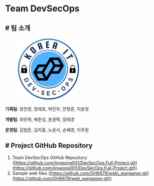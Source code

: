 # Team DevSecOps

## # 팀 소개

<div align="left" data-full-width="false"><figure><img src=".gitbook/assets/WaterMark.JPG" alt=""><figcaption></figcaption></figure></div>

**기획팀**: 장진영, 정재호, 박진우, 안정훈, 지윤정

**개발팀**: 최민재, 배준성, 윤광혁, 장태경

**운영팀**: 김범준, 김지홍, 노윤서, 손혜영, 이주원



## # Project GitHub Repository

1. Team DevSecOps GitHub Repository ([https://github.com/jinyeong001/DevSecOps.Full-Project.git](https://github.com/jinyeong001/DevSecOps.Full-Project.git))
2. Sample web files ([https://github.com/GH6679/web\_wargamer.git](https://github.com/GH6679/web_wargamer.git))
